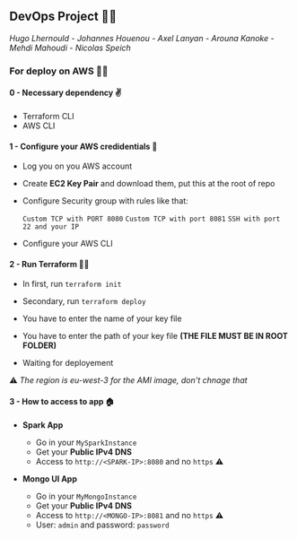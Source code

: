 ## DevOps Project 🧑‍💻

*Hugo Lhernould - Johannes Houenou - Axel Lanyan - Arouna Kanoke - Mehdi Mahoudi - Nicolas Speich*

### For deploy on AWS 👊🏼

#### 0 - Necessary dependency ✌️

 - Terraform CLI
 - AWS CLI

#### 1 - Configure your AWS credidentials 🚗

 - Log you on you AWS account
 - Create **EC2 Key Pair** and download them, put this at the root of repo
 - Configure Security group with rules like that: 

    `Custom TCP with PORT 8080`
    `Custom TCP with port 8081`
    `SSH with port 22 and your IP`

 - Configure your AWS CLI

#### 2 - Run Terraform 🏃‍♂️

 - In first, run `terraform init`
 - Secondary, run `terraform deploy`
 - You have to enter the name of your key file
 - You have to enter the path of your key file 
**(THE FILE MUST BE IN ROOT FOLDER)**

 - Waiting for deployement

 ⚠️ *The region is eu-west-3 for the AMI image, don't chnage that*

#### 3 - How to access to app 🏠

 - **Spark App**
    - Go in your `MySparkInstance`
    - Get your **Public IPv4 DNS**
    - Access to `http://<SPARK-IP>:8080` and no `https` ⚠️

 - **Mongo UI App**
    - Go in your `MyMongoInstance`
    - Get your **Public IPv4 DNS**
    - Access to `http://<MONGO-IP>:8081` and no `https` ⚠️
    - User: `admin` and password: `password`
